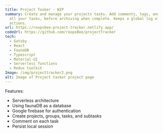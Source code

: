 ```yaml
---
title: Project Tasker - WIP
summary: Create and manage your projects tasks. Add comments, tags, and group
  all your tasks, before archiving when complete. Keeps a global log of all
  actions.
url: https://roopsbee-project-tracker.netlify.app/
codeUrl: https://github.com/roopsBee/projectTracker
tech:
  - Gatsby
  - React
  - FaunaDB
  - Typescript
  - Material-UI
  - Serverless functions
  - Redux toolkit
Image: /img/projecttracker2.png
alt: Image of Project tasker project page
---
```


Features:

- Serverless architecture
- Using faunaDB as a database
- Google firebase for authentication
- Create projects, groups, tasks, and subtasks
- Comment on each task
- Persist local session
